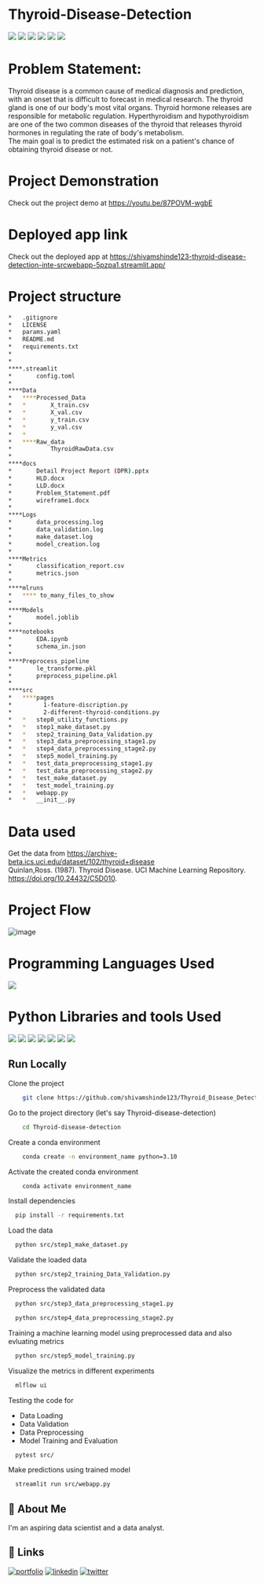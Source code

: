 # Thyroid-Disease-Detection

![](https://img.shields.io/github/last-commit/shivamshinde123/Thyroid_Disease_Detection_Internship)
![](https://img.shields.io/github/languages/count/shivamshinde123/Thyroid_Disease_Detection_Internship)
![](https://img.shields.io/github/languages/top/shivamshinde123/Thyroid_Disease_Detection_Internship)
![](https://img.shields.io/github/repo-size/shivamshinde123/Thyroid_Disease_Detection_Internship)
![](https://img.shields.io/github/directory-file-count/shivamshinde123/Thyroid_Disease_Detection_Internship)
![](https://img.shields.io/github/license/shivamshinde123/Thyroid_Disease_Detection_Internship)

# Problem Statement:
Thyroid disease is a common cause of medical diagnosis and prediction, with an onset 
that is difficult to forecast in medical research. The thyroid gland is one of our body's 
most vital organs. Thyroid hormone releases are responsible for metabolic regulation. 
Hyperthyroidism and hypothyroidism are one of the two common diseases of the thyroid 
that releases thyroid hormones in regulating the rate of body's metabolism.  
The main goal is to predict the estimated risk on a patient's chance of obtaining thyroid 
disease or not.

# Project Demonstration

Check out the project demo at https://youtu.be/87POVM-wgbE

# Deployed app link

Check out the deployed app at https://shivamshinde123-thyroid-disease-detection-inte-srcwebapp-5pzpa1.streamlit.app/

# Project structure

```bash
*   .gitignore
*   LICENSE
*   params.yaml
*   README.md
*   requirements.txt
*   
*               
****.streamlit
*       config.toml
*       
****Data
*   ****Processed_Data
*   *       X_train.csv
*   *       X_val.csv
*   *       y_train.csv
*   *       y_val.csv
*   *       
*   ****Raw_data
*           ThyroidRawData.csv
*           
****docs
*       Detail Project Report (DPR).pptx
*       HLD.docx
*       LLD.docx
*       Problem_Statement.pdf
*       wireframe1.docx
*       
****Logs
*       data_processing.log
*       data_validation.log
*       make_dataset.log
*       model_creation.log
*       
****Metrics
*       classification_report.csv
*       metrics.json
*       
****mlruns
*   **** to_many_files_to_show
*
****Models
*       model.joblib
*       
****notebooks
*       EDA.ipynb
*       schema_in.json
*       
****Preprocess_pipeline
*       le_transforme.pkl
*       preprocess_pipeline.pkl
*       
****src
*   ****pages
*         1-feature-discription.py
*         2-different-thyroid-conditions.py
*   *   step0_utility_functions.py
*   *   step1_make_dataset.py
*   *   step2_training_Data_Validation.py
*   *   step3_data_preprocessing_stage1.py
*   *   step4_data_preprocessing_stage2.py
*   *   step5_model_training.py
*   *   test_data_preprocessing_stage1.py
*   *   test_data_preprocessing_stage2.py
*   *   test_make_dataset.py
*   *   test_model_training.py
*   *   webapp.py
*   *   __init__.py

```

# Data used

Get the data from https://archive-beta.ics.uci.edu/dataset/102/thyroid+disease  
Quinlan,Ross. (1987). Thyroid Disease. UCI Machine Learning Repository. https://doi.org/10.24432/C5D010.

# Project Flow

![image](https://user-images.githubusercontent.com/54674972/220857687-5701fd6c-c39e-4802-802b-d2c509fd1b15.png)


# Programming Languages Used
<img src = "https://img.shields.io/badge/-Python-3776AB?style=flat&logo=Python&logoColor=white">


# Python Libraries and tools Used
<img src="http://img.shields.io/badge/-Git-F05032?style=flat&logo=git&logoColor=FFFFFF"> <img src = "https://img.shields.io/badge/-NumPy-013243?style=flat&logo=NumPy&logoColor=white"> <img src = "https://img.shields.io/badge/-Pandas-150458?style=flat&logo=pandas&logoColor=white"> <img src="http://img.shields.io/badge/-sklearn-F7931E?style=flat&logo=scikit-learn&logoColor=FFFFFF">  <img src = "https://img.shields.io/badge/-Streamlit-FF4B4B?style=flat&logo=Streamlit&logoColor=white"> <img src = "https://img.shields.io/badge/-mlflow-0194E2?style=flat&logo=mlflow&logoColor=white"> <img src = "https://img.shields.io/badge/-Pydantic-000000?style=flat&logoColor=white">

## Run Locally

Clone the project

```bash
    git clone https://github.com/shivamshinde123/Thyroid_Disease_Detection_Internship.git
```

Go to the project directory (let's say Thyroid-disease-detection)

```bash
    cd Thyroid-disease-detection
```

Create a conda environment

```bash
    conda create -n environment_name python=3.10
```

Activate the created conda environment

```bash
    conda activate environment_name
```

Install dependencies

```bash
  pip install -r requirements.txt
```

Load the data

```bash
  python src/step1_make_dataset.py
```
Validate the loaded data

```bash
  python src/step2_training_Data_Validation.py
```
Preprocess the validated data

```bash
  python src/step3_data_preprocessing_stage1.py
```
```bash
  python src/step4_data_preprocessing_stage2.py
```
Training a machine learning model using preprocessed data and also evluating metrics

```bash
  python src/step5_model_training.py
```
Visualize the metrics in different experiments

```bash
  mlflow ui
```
Testing the code for
 - Data Loading
 - Data Validation
 - Data Preprocessing
 - Model Training and Evaluation

```bash
  pytest src/
```

Make predictions using trained model

```bash
  streamlit run src/webapp.py
```

## 🚀 About Me
I'm an aspiring data scientist and a data analyst.


## 🔗 Links
[![portfolio](https://img.shields.io/badge/my_portfolio-000?style=for-the-badge&logo=ko-fi&logoColor=white)](http://shivamdshinde.com/)
[![linkedin](https://img.shields.io/badge/linkedin-0A66C2?style=for-the-badge&logo=linkedin&logoColor=white)](https://www.linkedin.com/in/shivamds92722/)
[![twitter](https://img.shields.io/badge/twitter-1DA1F2?style=for-the-badge&logo=twitter&logoColor=white)](https://www.twitter.com/ShivamS64852411)
